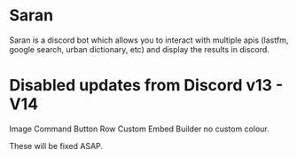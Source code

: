 # Saran

Saran is a discord bot which allows you to interact with multiple apis (lastfm, google search, urban dictionary, etc) and display the results in discord.

# Disabled updates from Discord v13 - V14

Image Command Button Row
Custom Embed Builder no custom colour.

These will be fixed ASAP.

